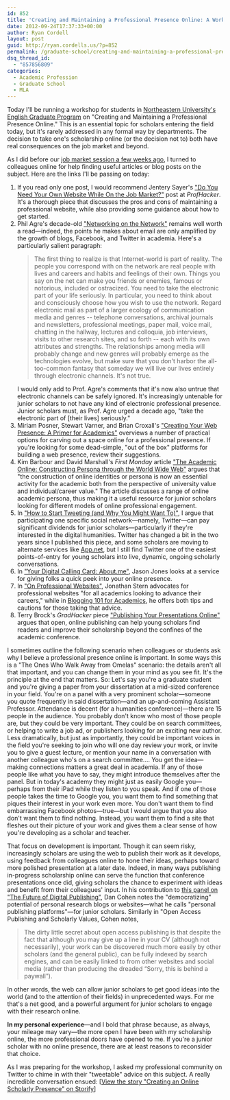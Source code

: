 ```yaml
---
id: 852
title: 'Creating and Maintaining a Professional Presence Online: A Workshop for Graduate Students'
date: 2012-09-24T17:37:33+00:00
author: Ryan Cordell
layout: post
guid: http://ryan.cordells.us/?p=852
permalink: /graduate-school/creating-and-maintaining-a-professional-presence-online-a-workshop-for-graduate-students/
dsq_thread_id:
  - "857856809"
categories:
  - Academic Profession
  - Graduate School
  - MLA
---
```

<p>Today I'll be running a workshop for students in <a href="http://www.northeastern.edu/english/graduate/">Northeastern University's English Graduate Program</a> on "Creating and Maintaining a Professional Presence Online." This is an essential topic for scholars entering the field today, but it's rarely addressed in any formal way by departments. The decision to take one's scholarship online (or the decision not to) both have real consequences on the job market and beyond.</p>
<p>As I did before our <a href="http://ryan.cordells.us/blog/2012/09/12/useful-resources-for-the-academic-job-market/">job market session a few weeks ago</a>, I turned to colleagues online for help finding useful articles or blog posts on the subject. Here are the links I'll be passing on today:
<ol>
<li>If you read only one post, I would recommend Jentery Sayer's <a href="http://chronicle.com/blogs/profhacker/do-you-need-your-own-website-while-on-the-job-market/35825">"Do You Need Your Own Website While On the Job Market?"</a> post at <i>ProfHacker</i>. It's a thorough piece that discusses the pros and cons of maintaining a professional website, while also providing some guidance about how to get started.</li>
<li>Phil Agre's decade-old <a href="http://vlsicad.ucsd.edu/Research/Advice/network.html">"Networking on the Network"</a> remains well worth a read&mdash;indeed, the points he makes about email are only amplified by the growth of blogs, Facebook, and Twitter in academia. Here's a particularly salient paragraph:<!--more-->
<blockquote>The first thing to realize is that Internet-world is part of reality. The people you correspond with on the network are real people with lives and careers and habits and feelings of their own. Things you say on the net can make you friends or enemies, famous or notorious, included or ostracized. You need to take the electronic part of your life seriously. In particular, you need to think about and consciously choose how you wish to use the network. Regard electronic mail as part of a larger ecology of communication media and genres -- telephone conversations, archival journals and newsletters, professional meetings, paper mail, voice mail, chatting in the hallway, lectures and colloquia, job interviews, visits to other research sites, and so forth -- each with its own attributes and strengths. The relationships among media will probably change and new genres will probably emerge as the technologies evolve, but make sure that you don't harbor the all-too-common fantasy that someday we will live our lives entirely through electronic channels. It's not true.</blockquote>
I would only add to Prof. Agre's comments that it's now also untrue that electronic channels can be safely ignored. It's increasingly untenable for junior scholars to not have any kind of electronic professional presence. Junior scholars must, as Prof. Agre urged a decade ago, "take the electronic part of [their lives] seriously."
</li>
<li>Miriam Posner, Stewart Varner, and Brian Croxall's <a href="http://chronicle.com/blogs/profhacker/creating-your-web-presence-a-primer-for-academics/30458">"Creating Your Web Presence: A Primer for Academics"</a> overviews a number of practical options for carving out a space online for a professional presence. If you're looking for some dead-simple, "out of the box" platforms for building a web presence, review their suggestions.</li>
<li>Kim Barbour and David Marshall's <i>First Monday</i> article <a href="http://firstmonday.org/htbin/cgiwrap/bin/ojs/index.php/fm/article/view/3969/3292">"The Academic Online: Constructing Persona through the World Wide Web"</a> argues that "the construction of online identities or persona is now an essential activity for the academic both from the perspective of university value and individual/career value." The article discusses a range of online academic persona, thus making it a useful resource for junior scholars looking for different models of online professional engagement.</li>
<li>In <a href="http://chronicle.com/blogs/profhacker/how-to-start-tweeting-and-why-you-might-want-to/26065">"How to Start Tweeting (and Why You Might Want To)"</a>, I argue that participating one specific social network&mdash;namely, Twitter&mdash;can pay significant dividends for junior scholars&mdash;particularly if they're interested in the digital humanities. Twitter has changed a bit in the two years since I published this piece, and some scholars are moving to alternate services like <a href="https://join.app.net/">App.net</a>, but I still find Twitter one of the easiest points-of-entry for young scholars into live, dynamic, ongoing scholarly conversations.</li>
<li>In <a href="http://chronicle.com/blogs/profhacker/your-digital-calling-card-about-me/28755">"Your Digital Calling Card: About.me"</a>, Jason Jones looks at a service for giving folks a quick peek into your online presence.</li>
<li>In <a href="http://superbon.net/?p=1371">"On Professional Websites"</a>, Jonathan Stern advocates for professional websites "for all academics looking to advance their careers," while in <a href="http://sterneworks.org/academe/blogging-101-for-academics/">Blogging 101 for Academics</a>, he offers both tips and cautions for those taking that advice.</li>
<li>Terry Brock's <i>GradHacker</i> piece <a href="http://www.gradhacker.org/2012/01/30/publishing-your-presentations-online/">"Publishing Your Presentations Online"</a> argues that open, online publishing can help young scholars find readers and improve their scholarship beyond the confines of the academic conference.</li>
</ol>
</p>
<p>I sometimes outline the following scenario when colleagues or students ask why I believe a professional presence online is important. In some ways this is a "The Ones Who Walk Away from Omelas" scenario: the details aren't all that important, and you can change them in your mind as you see fit. It's the principle at the end that matters. So: Let's say you're a graduate student and you're giving a paper from your dissertation at a mid-sized conference in your field. You're on a panel with a very prominent scholar&mdash;someone you quote frequently in said dissertation&mdash;and an up-and-coming Assistant Professor. Attendance is decent (for a humanities conference)&mdash;there are 15 people in the audience. You probably don't know who most of those people are, but they could be very important. They could be on search committees, or helping to write a job ad, or publishers looking for an exciting new author. Less dramatically, but just as importantly, they could be important voices in the field you're seeking to join who will one day review your work, or invite you to give a guest lecture, or mention your name in a conversation with another colleague who's on a search committee.... You get the idea&mdash;making connections matters a great deal in academia. If any of those people like what you have to say, they might introduce themselves after the panel. But in today's academy they might just as easily Google you&mdash;perhaps from their iPad while they listen to you speak. And if one of those people takes the time to Google you, you want them to find something that piques their interest in your work even more. You don't want them to find embarrassing Facebook photos&mdash;true&mdash;but I would argue that you also don't want them to find nothing. Instead, you want them to find a site that fleshes out their picture of your work and gives them a clear sense of how you're developing as a scholar and teacher. </p>
<p>That focus on development is important. Though it can seem risky, increasingly scholars are using the web to publish their work as it develops, using feedback from colleagues online to hone their ideas, perhaps toward more polished presentation at a later date. Indeed, in many ways publishing in-progress scholarship online can serve the function that conference presentations once did, giving scholars the chance to experiment with ideas and benefit from their colleagues' input.  In his contribution to <a href="http://www.dancohen.org/2011/12/06/panel-on-the-future-of-digital-publishing-video/">this panel on "The Future of Digital Publishing"</a>, Dan Cohen notes the "democratizing" potential of personal research blogs or websites&mdash;what he calls "personal publishing platforms"&mdash;for junior scholars. Similarly in "Open Access Publishing and Scholarly Values, Cohen notes, <blockquote>The dirty little secret about open access publishing is that despite the fact that although you may give up a line in your CV (although not necessarily), your work can be discovered much more easily by other scholars (and the general public), can be fully indexed by search engines, and can be easily linked to from other websites and social media (rather than producing the dreaded “Sorry, this is behind a paywall”).</blockquote>
In other words, the web can allow junior scholars to get good ideas into the world (and to the attention of their fields) in unprecedented ways. For me that's a net good, and a powerful argument for junior scholars to engage with their research online.</p>
<p><b>In my personal experience</b>&mdash;and I bold that phrase because, as always, your mileage may vary&mdash;the more open I have been with my scholarship online, the more professional doors have opened to me. If you're a junior scholar with no online presence, there are at least reasons to reconsider that choice.</p>
<p>As I was preparing for the workshop, I asked my professional community on Twitter to chime in with their "tweetable" advice on this subject. A really incredible conversation ensued:
[<a href="http://storify.com/ryancordell/creating-an-online-scholarly-presence" target="_blank">View the story "Creating an Online Scholarly Presence" on Storify</a>]